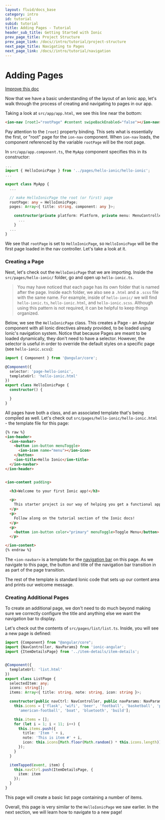 ```yaml
---
layout: fluid/docs_base
category: intro
id: tutorial
subid: tutorial
title: Adding Pages - Tutorial
header_sub_title: Getting Started with Ionic
prev_page_title: Project Structure
prev_page_link: /docs//intro/tutorial/project-structure
next_page_title: Navigating to Pages
next_page_link: /docs//intro/tutorial/navigation
---
```


<h1 class="title">Adding Pages</h1>

<a class="improve-v2-docs" href='https://github.com/ionic-team/ionic-site/edit/master/content/docs/intro/tutorial/adding-pages/index.md'>
  Improve this doc
</a>

Now that we have a basic understanding of the layout of an Ionic app, let's walk through the process of creating and navigating to pages in our app.

Taking a look at `src/app/app.html`, we see this line near the bottom:

```html
<ion-nav [root]="rootPage" #content swipeBackEnabled="false"></ion-nav>
```

Pay attention to the `[root]` property binding. This sets what is essentially the first, or "root" page for the `ion-nav` component. When `ion-nav` loads, the component referenced by the variable `rootPage` will be the root page.

In `src/app/app.component.ts`, the `MyApp` component specifies this in its constructor:

```ts
...
import { HelloIonicPage } from '../pages/hello-ionic/hello-ionic';
...

export class MyApp {
  ...

  // make HelloIonicPage the root (or first) page
  rootPage: any = HelloIonicPage;
  pages: Array<{ title: string, component: any }>;

    constructor(private platform: Platform, private menu: MenuController, ...) {
      ...
    }
  ...
}

```

We see that `rootPage` is set to `HelloIonicPage`, so `HelloIonicPage` will be the first page loaded in the nav controller. Let's take a look at it.


### Creating a Page

Next, let's check out the `HelloIonicPage` that we are importing. Inside the `src/pages/hello-ionic/` folder, go and open up `hello-ionic.ts`.

> You may have noticed that each page has its own folder that is named after the page. Inside each folder, we also see a `.html` and a `.scss` file with the same name. For example, inside of `hello-ionic/` we will find `hello-ionic.ts`, `hello-ionic.html`, and `hello-ionic.scss`. Although using this pattern is not required, it can be helpful to keep things organized.


Below, we see the `HelloIonicPage` class. This creates a Page - an Angular component with all Ionic directives already provided, to be loaded using Ionic's navigation system.  Notice that because Pages are meant to be loaded dynamically, they don't need to have a selector. However, the selector is useful in order to override the default styles on a specific page (see `hello-ionic.scss`):

```ts
import { Component } from '@angular/core';

@Component({
  selector: 'page-hello-ionic',
  templateUrl: 'hello-ionic.html'
})
export class HelloIonicPage {
  constructor() {

  }
}
```

All pages have both a class, and an associated template that's being compiled as well. Let's check out `src/pages/hello-ionic/hello-ionic.html` - the template file for this page:

```html
{% raw %}
<ion-header>
  <ion-navbar>
    <button ion-button menuToggle>
      <ion-icon name="menu"></ion-icon>
    </button>
    <ion-title>Hello Ionic</ion-title>
  </ion-navbar>
</ion-header>


<ion-content padding>

  <h3>Welcome to your first Ionic app!</h3>

  <p>
    This starter project is our way of helping you get a functional app running in record time.
  </p>
  <p>
    Follow along on the tutorial section of the Ionic docs!
  </p>
  <p>
    <button ion-button color="primary" menuToggle>Toggle Menu</button>
  </p>

</ion-content>
{% endraw %}
```

The `<ion-navbar>` is a template for the [navigation bar](/docs//api/components/navbar/Navbar/) on this page. As we navigate to this page, the button and title of the navigation bar transition in as part of the page transition.

The rest of the template is standard Ionic code that sets up our content area and prints our welcome message.

### Creating Additional Pages

To create an additional page, we don't need to do much beyond making sure we correctly configure the title and anything else we want the navigation bar to display.

Let's check out the contents of `src/pages/list/list.ts`. Inside, you will see a new page is defined:

```ts
import {Component} from "@angular/core";
import {NavController, NavParams} from 'ionic-angular';
import {ItemDetailsPage} from '../item-details/item-details';


@Component({
  templateUrl: 'list.html'
})
export class ListPage {
  selectedItem: any;
  icons: string[];
  items: Array<{ title: string, note: string, icon: string }>;

  constructor(public navCtrl: NavController, public navParams: NavParams) {
    this.icons = ['flask', 'wifi', 'beer', 'football', 'basketball', 'paper-plane',
      'american-football', 'boat', 'bluetooth', 'build'];

    this.items = [];
    for (let i = 1; i < 11; i++) {
      this.items.push({
        title: 'Item ' + i,
        note: 'This is item #' + i,
        icon: this.icons[Math.floor(Math.random() * this.icons.length)]
      });
    }
  }

  itemTapped(event, item) {
    this.navCtrl.push(ItemDetailsPage, {
      item: item
    });
  }
}
```

This page will create a basic list page containing a number of items.

Overall, this page is very similar to the `HelloIonicPage` we saw earlier. In the next section, we will learn how to navigate to a new page!
